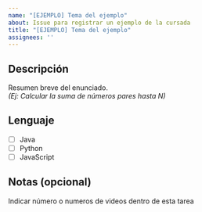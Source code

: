 ```yaml
---
name: "[EJEMPLO] Tema del ejemplo"
about: Issue para registrar un ejemplo de la cursada
title: "[EJEMPLO] Tema del ejemplo"
assignees: ''
---
```


## Descripción
Resumen breve del enunciado.  
*(Ej: Calcular la suma de números pares hasta N)*

## Lenguaje
- [ ] Java  
- [ ] Python  
- [ ] JavaScript  

## Notas (opcional)
Indicar número o numeros de videos dentro de esta tarea

